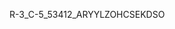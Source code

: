 R-3_C-5_53412_ARYYLZOHCSEKDSO

<!---
WGTior/WGTior is a ✨ special ✨ repository because its `README.md` (this file) appears on your GitHub profile.
You can click the Preview link to take a look at your changes.
--->
